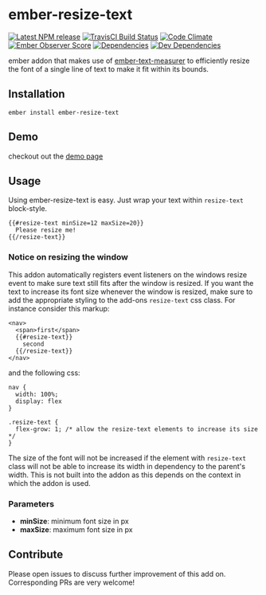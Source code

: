 # ember-resize-text

[![Latest NPM release][npm-badge]][npm-badge-url]
[![TravisCI Build Status][travis-badge]][travis-badge-url]
[![Code Climate][codeclimate-badge]][codeclimate-badge-url]
[![Ember Observer Score][ember-observer-badge]][ember-observer-badge-url]
[![Dependencies][dependencies-badge]][dependencies-badge-url]
[![Dev Dependencies][devDependencies-badge]][devDependencies-badge-url]

ember addon that makes use of [ember-text-measurer](https://github.com/cibernox/ember-text-measurer) to efficiently resize the font of a single line of text to make it fit within its bounds.

## Installation

`ember install ember-resize-text`

## Demo

checkout out the [demo page](https://st-h.github.io/ember-resize-text/)

## Usage

Using ember-resize-text is easy. Just wrap your text within `resize-text` block-style.
```
{{#resize-text minSize=12 maxSize=20}}
  Please resize me!
{{/resize-text}}
```

### Notice on resizing the window

This addon automatically registers event listeners on the windows resize event to make sure text still fits after the window is resized. If you want the text to increase its font size whenever the window is resized, make sure to add the appropriate styling to the add-ons `resize-text` css class. For instance consider this markup:

```
<nav>
  <span>first</span>
  {{#resize-text}}
    second
  {{/resize-text}}
</nav>
```
and the following css:
```
nav {
  width: 100%;
  display: flex
}

.resize-text {
  flex-grow: 1; /* allow the resize-text elements to increase its size */
}
```
The size of the font will not be increased if the element with `resize-text` class will not be able to increase its width in dependency to the parent's width. This is not built into the addon as this depends on the context in which the addon is used.

### Parameters

- **minSize**: minimum font size in px
- **maxSize**: maximum font size in px

## Contribute

Please open issues to discuss further improvement of this add on. Corresponding PRs are very welcome!

[npm-badge]: https://img.shields.io/npm/v/ember-resize-text.svg
[npm-badge-url]: https://www.npmjs.com/package/ember-resize-text
[travis-badge]: https://img.shields.io/travis/st-h/ember-resize-text/master.svg?label=TravisCI
[travis-badge-url]: https://travis-ci.org/st-h/ember-resize-text
[codeclimate-badge]: https://api.codeclimate.com/v1/badges/8688ab1cea89cb7cb918/maintainability
[codeclimate-badge-url]: https://codeclimate.com/github/st-h/ember-resize-text/maintainability
[ember-observer-badge]: http://emberobserver.com/badges/ember-resize-text.svg
[ember-observer-badge-url]: http://emberobserver.com/addons/ember-resize-text
[dependencies-badge]: https://img.shields.io/david/st-h/ember-resize-text.svg
[dependencies-badge-url]: https://david-dm.org/st-h/ember-resize-text
[devDependencies-badge]: https://img.shields.io/david/dev/st-h/ember-resize-text.svg
[devDependencies-badge-url]: https://david-dm.org/st-h/ember-resize-text#info=devDependencies

